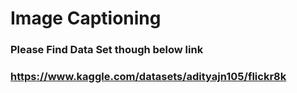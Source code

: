 # Image Captioning
### Please Find Data Set though below link
### https://www.kaggle.com/datasets/adityajn105/flickr8k
